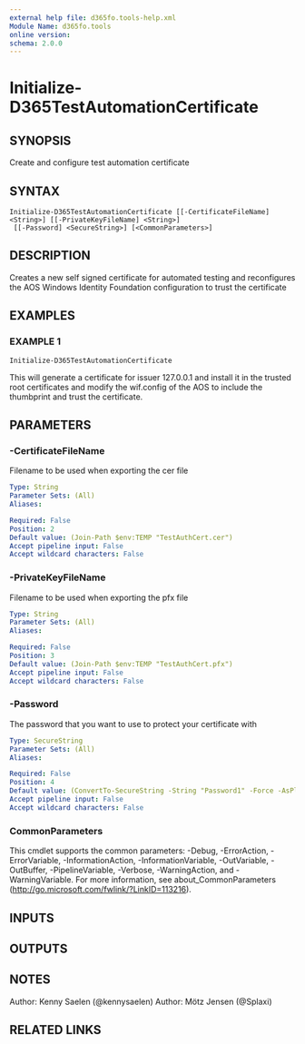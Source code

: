 ```yaml
---
external help file: d365fo.tools-help.xml
Module Name: d365fo.tools
online version:
schema: 2.0.0
---
```


# Initialize-D365TestAutomationCertificate

## SYNOPSIS
Create and configure test automation certificate

## SYNTAX

```
Initialize-D365TestAutomationCertificate [[-CertificateFileName] <String>] [[-PrivateKeyFileName] <String>]
 [[-Password] <SecureString>] [<CommonParameters>]
```

## DESCRIPTION
Creates a new self signed certificate for automated testing and reconfigures the AOS Windows Identity Foundation configuration to trust the certificate

## EXAMPLES

### EXAMPLE 1
```
Initialize-D365TestAutomationCertificate
```

This will generate a certificate for issuer 127.0.0.1 and install it in the trusted root certificates and modify the wif.config of the AOS to include the thumbprint and trust the certificate.

## PARAMETERS

### -CertificateFileName
Filename to be used when exporting the cer file

```yaml
Type: String
Parameter Sets: (All)
Aliases:

Required: False
Position: 2
Default value: (Join-Path $env:TEMP "TestAuthCert.cer")
Accept pipeline input: False
Accept wildcard characters: False
```

### -PrivateKeyFileName
Filename to be used when exporting the pfx file

```yaml
Type: String
Parameter Sets: (All)
Aliases:

Required: False
Position: 3
Default value: (Join-Path $env:TEMP "TestAuthCert.pfx")
Accept pipeline input: False
Accept wildcard characters: False
```

### -Password
The password that you want to use to protect your certificate with

```yaml
Type: SecureString
Parameter Sets: (All)
Aliases:

Required: False
Position: 4
Default value: (ConvertTo-SecureString -String "Password1" -Force -AsPlainText)
Accept pipeline input: False
Accept wildcard characters: False
```

### CommonParameters
This cmdlet supports the common parameters: -Debug, -ErrorAction, -ErrorVariable, -InformationAction, -InformationVariable, -OutVariable, -OutBuffer, -PipelineVariable, -Verbose, -WarningAction, and -WarningVariable.
For more information, see about_CommonParameters (http://go.microsoft.com/fwlink/?LinkID=113216).

## INPUTS

## OUTPUTS

## NOTES
Author: Kenny Saelen (@kennysaelen)
Author: Mötz Jensen (@Splaxi)

## RELATED LINKS
